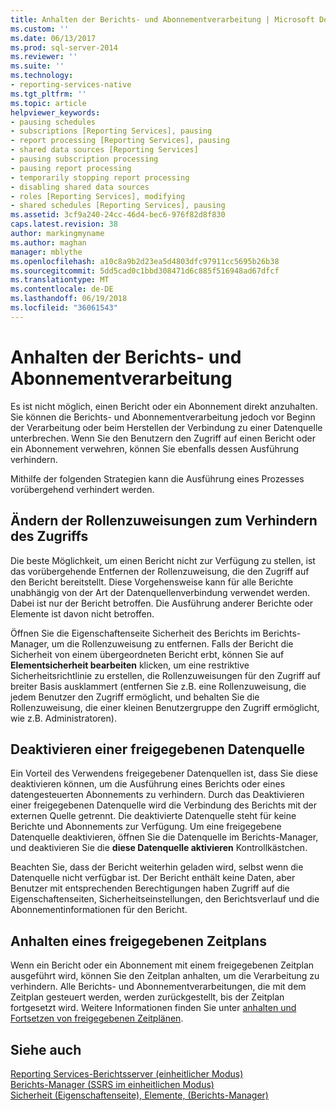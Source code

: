 ```yaml
---
title: Anhalten der Berichts- und Abonnementverarbeitung | Microsoft Docs
ms.custom: ''
ms.date: 06/13/2017
ms.prod: sql-server-2014
ms.reviewer: ''
ms.suite: ''
ms.technology:
- reporting-services-native
ms.tgt_pltfrm: ''
ms.topic: article
helpviewer_keywords:
- pausing schedules
- subscriptions [Reporting Services], pausing
- report processing [Reporting Services], pausing
- shared data sources [Reporting Services]
- pausing subscription processing
- pausing report processing
- temporarily stopping report processing
- disabling shared data sources
- roles [Reporting Services], modifying
- shared schedules [Reporting Services], pausing
ms.assetid: 3cf9a240-24cc-46d4-bec6-976f82d8f830
caps.latest.revision: 38
author: markingmyname
ms.author: maghan
manager: mblythe
ms.openlocfilehash: a10c8a9b2d23ea5d4803dfc97911cc5695b26b38
ms.sourcegitcommit: 5dd5cad0c1bbd308471d6c885f516948ad67dfcf
ms.translationtype: MT
ms.contentlocale: de-DE
ms.lasthandoff: 06/19/2018
ms.locfileid: "36061543"
---
```

# <a name="pause-report-and-subscription-processing"></a>Anhalten der Berichts- und Abonnementverarbeitung
  Es ist nicht möglich, einen Bericht oder ein Abonnement direkt anzuhalten. Sie können die Berichts- und Abonnementverarbeitung jedoch vor Beginn der Verarbeitung oder beim Herstellen der Verbindung zu einer Datenquelle unterbrechen. Wenn Sie den Benutzern den Zugriff auf einen Bericht oder ein Abonnement verwehren, können Sie ebenfalls dessen Ausführung verhindern.  
  
 Mithilfe der folgenden Strategien kann die Ausführung eines Prozesses vorübergehend verhindert werden.  
  
## <a name="modify-role-assignments-to-prevent-access"></a>Ändern der Rollenzuweisungen zum Verhindern des Zugriffs  
 Die beste Möglichkeit, um einen Bericht nicht zur Verfügung zu stellen, ist das vorübergehende Entfernen der Rollenzuweisung, die den Zugriff auf den Bericht bereitstellt. Diese Vorgehensweise kann für alle Berichte unabhängig von der Art der Datenquellenverbindung verwendet werden. Dabei ist nur der Bericht betroffen. Die Ausführung anderer Berichte oder Elemente ist davon nicht betroffen.  
  
 Öffnen Sie die Eigenschaftenseite Sicherheit des Berichts im Berichts-Manager, um die Rollenzuweisung zu entfernen. Falls der Bericht die Sicherheit von einem übergeordneten Bericht erbt, können Sie auf **Elementsicherheit bearbeiten** klicken, um eine restriktive Sicherheitsrichtlinie zu erstellen, die Rollenzuweisungen für den Zugriff auf breiter Basis ausklammert (entfernen Sie z.B. eine Rollenzuweisung, die jedem Benutzer den Zugriff ermöglicht, und behalten Sie die Rollenzuweisung, die einer kleinen Benutzergruppe den Zugriff ermöglicht, wie z.B. Administratoren).  
  
## <a name="disable-a-shared-data-source"></a>Deaktivieren einer freigegebenen Datenquelle  
 Ein Vorteil des Verwendens freigegebener Datenquellen ist, dass Sie diese deaktivieren können, um die Ausführung eines Berichts oder eines datengesteuerten Abonnements zu verhindern. Durch das Deaktivieren einer freigegebenen Datenquelle wird die Verbindung des Berichts mit der externen Quelle getrennt. Die deaktivierte Datenquelle steht für keine Berichte und Abonnements zur Verfügung. Um eine freigegebene Datenquelle deaktivieren, öffnen Sie die Datenquelle im Berichts-Manager, und deaktivieren Sie die **diese Datenquelle aktivieren** Kontrollkästchen.  
  
 Beachten Sie, dass der Bericht weiterhin geladen wird, selbst wenn die Datenquelle nicht verfügbar ist. Der Bericht enthält keine Daten, aber Benutzer mit entsprechenden Berechtigungen haben Zugriff auf die Eigenschaftenseiten, Sicherheitseinstellungen, den Berichtsverlauf und die Abonnementinformationen für den Bericht.  
  
## <a name="pause-a-shared-schedule"></a>Anhalten eines freigegebenen Zeitplans  
 Wenn ein Bericht oder ein Abonnement mit einem freigegebenen Zeitplan ausgeführt wird, können Sie den Zeitplan anhalten, um die Verarbeitung zu verhindern. Alle Berichts- und Abonnementverarbeitungen, die mit dem Zeitplan gesteuert werden, werden zurückgestellt, bis der Zeitplan fortgesetzt wird. Weitere Informationen finden Sie unter [anhalten und Fortsetzen von freigegebenen Zeitplänen](schedules.md).  
  
## <a name="see-also"></a>Siehe auch  
 [Reporting Services-Berichtsserver &#40;einheitlicher Modus&#41;](../report-server/reporting-services-report-server-native-mode.md)   
 [Berichts-Manager &#40;SSRS im einheitlichen Modus&#41;](../report-manager-ssrs-native-mode.md)   
 [Sicherheit (Eigenschaftenseite), Elemente, (Berichts-Manager)](../security-properties-page-items-report-manager.md)  
  
  